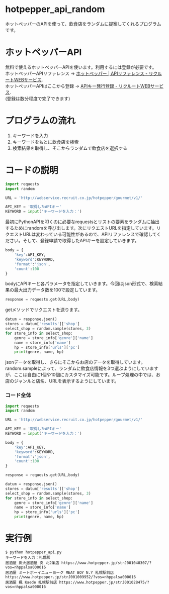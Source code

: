 # hotpepper_api_random
ホットペッパーのAPIを使って、飲食店をランダムに提案してくれるプログラムです。

# ホットペッパーAPI
無料で使えるホットペッパーAPIを使います。利用するには登録が必要です。  
ホットペッパーAPIリファレンス → [ホットペッパー | APIリファレンス - リクルートWEBサービス](https://webservice.recruit.co.jp/doc/hotpepper/reference.html).  
ホットペッパーAPIはここから登録 → [APIキー発行登録 - リクルートWEBサービス](https://webservice.recruit.co.jp/register/).  
(登録は数分程度で完了できます)

# プログラムの流れ
1. キーワードを入力
2. キーワードをもとに飲食店を検索
3. 検索結果を取得し、そこからランダムで飲食店を選択する

# コードの説明
```python
import requests
import random

URL = 'http://webservice.recruit.co.jp/hotpepper/gourmet/v1/'

API_KEY = '取得したAPIキー'
KEYWORD = input('キーワードを入力：')
```
最初にPythonAPIを叩くのに必要なrequestsとリストの要素をランダムに抽出するためにrandomを呼び出します。次にリクエストURLを指定しています。リクエストURLは変わっている可能性があるので、APIリファレンスで確認してください。そして、登録申請で取得したAPIキーを設定していきます。


```python
body = {
    'key':API_KEY,
    'keyword':KEYWORD,
    'format':'json',
    'count':100
}
```
bodyにAPIキーと各パラメータを指定していきます。今回はjson形式で、検索結果の最大出力データ数を100で設定しています。

```python
response = requests.get(URL,body)
```
getメソッドでリクエストを送ります。

```python
datum = response.json()
stores = datum['results']['shop']
select_shop = random.sample(stores, 3)
for store_info in select_shop:
    genre = store_info['genre']['name']
    name = store_info['name']
    hp = store_info['urls']['pc']
    print(genre, name, hp)
```
jsonデータを取得し、さらにそこからお店のデータを取得しています。random.sampleによって、ランダムに飲食店情報を3つ選ぶようにしていますが、ここは自由に1個や10個にカスタマイズ可能です。ループ処理の中では、お店のジャンルと店名、URLを表示するようにしています。

### コード全体
```python
import requests
import random

URL = 'http://webservice.recruit.co.jp/hotpepper/gourmet/v1/'

API_KEY = '取得したAPIキー'
KEYWORD = input('キーワードを入力：')

body = {
    'key':API_KEY,
    'keyword':KEYWORD,
    'format':'json',
    'count':100
}

response = requests.get(URL,body)

datum = response.json()
stores = datum['results']['shop']
select_shop = random.sample(stores, 3)
for store_info in select_shop:
    genre = store_info['genre']['name']
    name = store_info['name']
    hp = store_info['urls']['pc']
    print(genre, name, hp)
```

# 実行例
```terminal
$ python hotpepper_api.py
キーワードを入力：札幌駅
居酒屋 炭火居酒屋 炎 北2条店 https://www.hotpepper.jp/strJ001040307/?vos=nhppalsa000016
居酒屋 ミートボーイニューヨーク MEAT BOY N.Y 札幌駅前店 https://www.hotpepper.jp/strJ001009952/?vos=nhppalsa000016
居酒屋 楓 Kaede 札幌駅前店 https://www.hotpepper.jp/strJ001028475/?vos=nhppalsa000016
```
